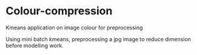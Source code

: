 # Colour-compression
Kmeans application on image colour for preprocessing

Using mini batch kmeans, preprocessing a jpg image to reduce dimension before modelling work.
